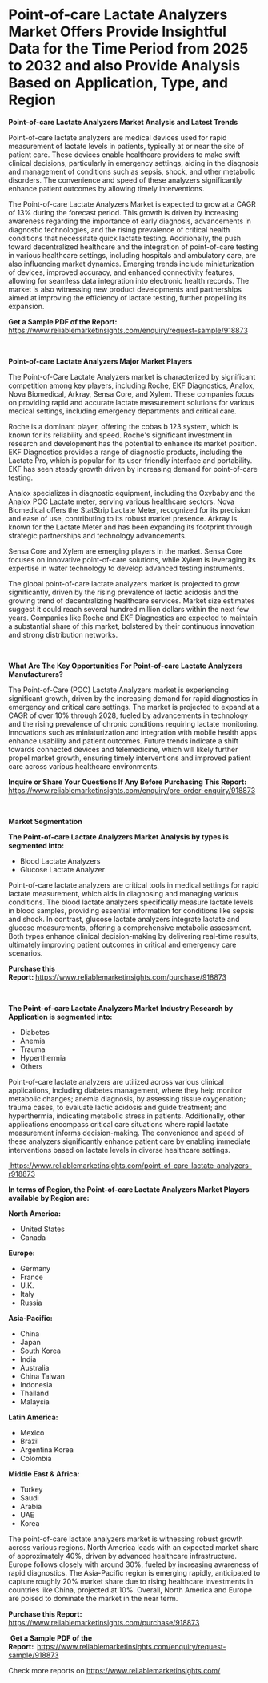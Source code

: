 <p><h1>Point-of-care Lactate Analyzers Market Offers Provide Insightful Data for the Time Period from 2025 to 2032 and also Provide Analysis Based on Application, Type, and Region</h1></p><p><strong>Point-of-care Lactate Analyzers Market Analysis and Latest Trends</strong></p>
<p><p>Point-of-care lactate analyzers are medical devices used for rapid measurement of lactate levels in patients, typically at or near the site of patient care. These devices enable healthcare providers to make swift clinical decisions, particularly in emergency settings, aiding in the diagnosis and management of conditions such as sepsis, shock, and other metabolic disorders. The convenience and speed of these analyzers significantly enhance patient outcomes by allowing timely interventions.</p><p>The Point-of-care Lactate Analyzers Market is expected to grow at a CAGR of 13% during the forecast period. This growth is driven by increasing awareness regarding the importance of early diagnosis, advancements in diagnostic technologies, and the rising prevalence of critical health conditions that necessitate quick lactate testing. Additionally, the push toward decentralized healthcare and the integration of point-of-care testing in various healthcare settings, including hospitals and ambulatory care, are also influencing market dynamics. Emerging trends include miniaturization of devices, improved accuracy, and enhanced connectivity features, allowing for seamless data integration into electronic health records. The market is also witnessing new product developments and partnerships aimed at improving the efficiency of lactate testing, further propelling its expansion.</p></p>
<p><strong>Get a Sample PDF of the Report:&nbsp;</strong> <a href="https://www.reliablemarketinsights.com/enquiry/request-sample/918873?utm_campaign=2040&utm_medium=2&utm_source=Github&utm_content=ia&utm_term=04032025&utm_id=point-of-care-lactate-analyzers">https://www.reliablemarketinsights.com/enquiry/request-sample/918873</a></p>
<p>&nbsp;</p>
<p><strong>Point-of-care Lactate Analyzers Major Market Players</strong></p>
<p><p>The Point-of-Care Lactate Analyzers market is characterized by significant competition among key players, including Roche, EKF Diagnostics, Analox, Nova Biomedical, Arkray, Sensa Core, and Xylem. These companies focus on providing rapid and accurate lactate measurement solutions for various medical settings, including emergency departments and critical care.</p><p>Roche is a dominant player, offering the cobas b 123 system, which is known for its reliability and speed. Roche's significant investment in research and development has the potential to enhance its market position. EKF Diagnostics provides a range of diagnostic products, including the Lactate Pro, which is popular for its user-friendly interface and portability. EKF has seen steady growth driven by increasing demand for point-of-care testing.</p><p>Analox specializes in diagnostic equipment, including the Oxybaby and the Analox POC Lactate meter, serving various healthcare sectors. Nova Biomedical offers the StatStrip Lactate Meter, recognized for its precision and ease of use, contributing to its robust market presence. Arkray is known for the Lactate Meter and has been expanding its footprint through strategic partnerships and technology advancements.</p><p>Sensa Core and Xylem are emerging players in the market. Sensa Core focuses on innovative point-of-care solutions, while Xylem is leveraging its expertise in water technology to develop advanced testing instruments.</p><p>The global point-of-care lactate analyzers market is projected to grow significantly, driven by the rising prevalence of lactic acidosis and the growing trend of decentralizing healthcare services. Market size estimates suggest it could reach several hundred million dollars within the next few years. Companies like Roche and EKF Diagnostics are expected to maintain a substantial share of this market, bolstered by their continuous innovation and strong distribution networks.</p></p>
<p>&nbsp;</p>
<p><strong>What Are The Key Opportunities For Point-of-care Lactate Analyzers Manufacturers?</strong></p>
<p><p>The Point-of-Care (POC) Lactate Analyzers market is experiencing significant growth, driven by the increasing demand for rapid diagnostics in emergency and critical care settings. The market is projected to expand at a CAGR of over 10% through 2028, fueled by advancements in technology and the rising prevalence of chronic conditions requiring lactate monitoring. Innovations such as miniaturization and integration with mobile health apps enhance usability and patient outcomes. Future trends indicate a shift towards connected devices and telemedicine, which will likely further propel market growth, ensuring timely interventions and improved patient care across various healthcare environments.</p></p>
<p><strong>Inquire or Share Your Questions If Any Before Purchasing This Report:</strong> <a href="https://www.reliablemarketinsights.com/enquiry/pre-order-enquiry/918873?utm_campaign=2040&utm_medium=2&utm_source=Github&utm_content=ia&utm_term=04032025&utm_id=point-of-care-lactate-analyzers">https://www.reliablemarketinsights.com/enquiry/pre-order-enquiry/918873</a></p>
<p>&nbsp;</p>
<p><strong>Market Segmentation</strong></p>
<p><strong>The Point-of-care Lactate Analyzers Market Analysis by types is segmented into:</strong></p>
<p><ul><li>Blood Lactate Analyzers</li><li>Glucose Lactate Analyzer</li></ul></p>
<p><p>Point-of-care lactate analyzers are critical tools in medical settings for rapid lactate measurement, which aids in diagnosing and managing various conditions. The blood lactate analyzers specifically measure lactate levels in blood samples, providing essential information for conditions like sepsis and shock. In contrast, glucose lactate analyzers integrate lactate and glucose measurements, offering a comprehensive metabolic assessment. Both types enhance clinical decision-making by delivering real-time results, ultimately improving patient outcomes in critical and emergency care scenarios.</p></p>
<p><strong>Purchase this Report:&nbsp;</strong><a href="https://www.reliablemarketinsights.com/purchase/918873?utm_campaign=2040&utm_medium=2&utm_source=Github&utm_content=ia&utm_term=04032025&utm_id=point-of-care-lactate-analyzers">https://www.reliablemarketinsights.com/purchase/918873</a></p>
<p>&nbsp;</p>
<p><strong>The Point-of-care Lactate Analyzers Market Industry Research by Application is segmented into:</strong></p>
<p><ul><li>Diabetes</li><li>Anemia</li><li>Trauma</li><li>Hyperthermia</li><li>Others</li></ul></p>
<p><p>Point-of-care lactate analyzers are utilized across various clinical applications, including diabetes management, where they help monitor metabolic changes; anemia diagnosis, by assessing tissue oxygenation; trauma cases, to evaluate lactic acidosis and guide treatment; and hyperthermia, indicating metabolic stress in patients. Additionally, other applications encompass critical care situations where rapid lactate measurement informs decision-making. The convenience and speed of these analyzers significantly enhance patient care by enabling immediate interventions based on lactate levels in diverse healthcare settings.</p></p>
<p><a href="https://www.reliablemarketinsights.com/point-of-care-lactate-analyzers-r918873?utm_campaign=2040&utm_medium=2&utm_source=Github&utm_content=ia&utm_term=04032025&utm_id=point-of-care-lactate-analyzers">&nbsp;https://www.reliablemarketinsights.com/point-of-care-lactate-analyzers-r918873</a></p>
<p><strong>In terms of Region, the Point-of-care Lactate Analyzers Market Players available by Region are:</strong></p>
<p>
    <p> <strong> North America: </strong>
        <ul>
            <li>United States</li>
            <li>Canada</li>
        </ul>
        </p> 
    <p> <strong> Europe: </strong>
        <ul>
            <li>Germany</li>
            <li>France</li>
            <li>U.K.</li>
            <li>Italy</li>
            <li>Russia</li>
        </ul>
        </p> 
    <p> <strong> Asia-Pacific: </strong>
        <ul>
            <li>China</li>
            <li>Japan</li>
            <li>South Korea</li>
            <li>India</li>
            <li>Australia</li>
            <li>China Taiwan</li>
            <li>Indonesia</li>
            <li>Thailand</li>
            <li>Malaysia</li>
        </ul>
        </p> 
    <p> <strong> Latin America: </strong>
        <ul>
            <li>Mexico</li>
            <li>Brazil</li>
            <li>Argentina Korea</li>
            <li>Colombia</li>
        </ul>
        </p> 
    <p> <strong> Middle East & Africa: </strong>
        <ul>
            <li>Turkey</li>
            <li>Saudi</li>
            <li>Arabia</li>
            <li>UAE</li>
            <li>Korea</li>
        </ul>
    </p>
    </p>
<p><p>The point-of-care lactate analyzers market is witnessing robust growth across various regions. North America leads with an expected market share of approximately 40%, driven by advanced healthcare infrastructure. Europe follows closely with around 30%, fueled by increasing awareness of rapid diagnostics. The Asia-Pacific region is emerging rapidly, anticipated to capture roughly 20% market share due to rising healthcare investments in countries like China, projected at 10%. Overall, North America and Europe are poised to dominate the market in the near term.</p></p>
<p><strong>Purchase this Report: </strong><a href="https://www.reliablemarketinsights.com/purchase/918873?utm_campaign=2040&utm_medium=2&utm_source=Github&utm_content=ia&utm_term=04032025&utm_id=point-of-care-lactate-analyzers">https://www.reliablemarketinsights.com/purchase/918873</a></p>
<p>&nbsp;<strong>Get a Sample PDF of the Report:&nbsp;&nbsp;</strong><a href="https://www.reliablemarketinsights.com/enquiry/request-sample/918873?utm_campaign=2040&utm_medium=2&utm_source=Github&utm_content=ia&utm_term=04032025&utm_id=point-of-care-lactate-analyzers">https://www.reliablemarketinsights.com/enquiry/request-sample/918873</a></p>
<p><strong></strong></p>
<p>Check more reports on <a href="https://www.reliablemarketinsights.com/?utm_campaign=2040&utm_medium=2&utm_source=Github&utm_content=ia&utm_term=04032025&utm_id=point-of-care-lactate-analyzers">https://www.reliablemarketinsights.com/</a></p>